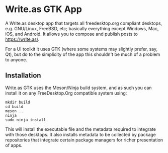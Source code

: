 # Write.as GTK App
A Write.as desktop app that targets all freedesktop.org compliant desktops, e.g. 
GNU/Linux, FreeBSD, etc; basically everything except Windows, Mac, iOS, and 
Android. It allows you to compose and publish posts to https://write.as/.

For a UI toolkit it uses GTK (where some systems may slightly prefer, say, Qt), 
but do to the simplicity of the app this shouldn't be much of a problem to anyone.

## Installation
Write.as GTK uses the Meson/Ninja build system, and as such you can install it on
any FreeDesktop.Org compatible system using:

    mkdir build
    cd build
    meson ..
    ninja
    sudo ninja install

This will install the executable file and the metadata required to integrate with
those desktops. It also installs metadata to be collected by package repositories
that integrate certain package managers for richer presentation of apps.
